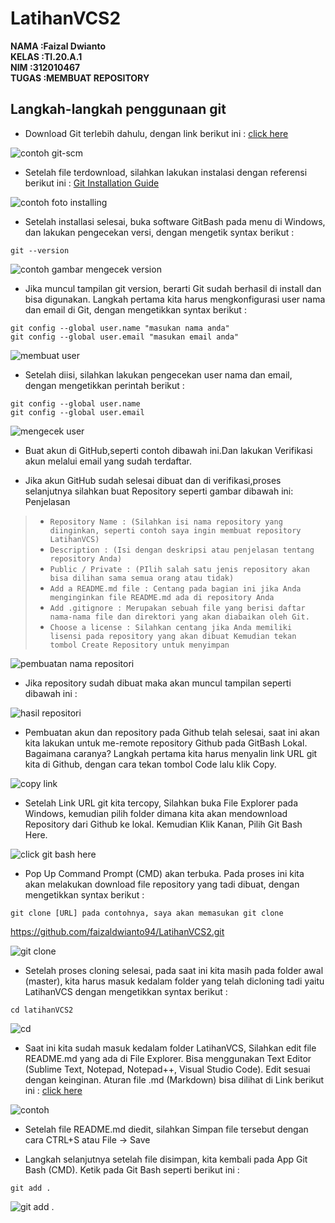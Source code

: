 # LatihanVCS2

**NAMA :Faizal Dwianto** <br>
**KELAS :TI.20.A.1** <br>
**NIM :312010467** <br>
**TUGAS :MEMBUAT REPOSITORY** <br>

## Langkah-langkah penggunaan git

* Download Git terlebih dahulu, dengan link berikut ini : [click here](https://git-scm.com)

![contoh git-scm](ss4/GitScm.png)

* Setelah file terdownload, silahkan lakukan instalasi dengan referensi berikut ini : [Git Installation Guide](https://git-scm.com/book/en/v2/Getting-Started-Installing-Git)

![contoh foto installing](ss4/installing.png)

* Setelah installasi selesai, buka software GitBash pada menu di Windows, dan lakukan pengecekan versi, dengan mengetik syntax berikut : <br>

`git --version`

![contoh gambar mengecek version](ss4/version.png)


* Jika muncul tampilan git version, berarti Git sudah berhasil di install dan bisa digunakan. Langkah pertama kita harus mengkonfigurasi user nama dan email di Git, dengan mengetikkan syntax berikut : <br>

`git config --global user.name "masukan nama anda"` <br>
`git config --global user.email "masukan email anda"` <br>

![membuat user](ss4/user.png)


* Setelah diisi, silahkan lakukan pengecekan user nama dan email, dengan mengetikkan perintah berikut : <br>

`git config --global user.name` <br>
`git config --global user.email` <br>

![mengecek user](ss4/name.png)

* Buat akun di GitHub,seperti contoh dibawah ini.Dan lakukan Verifikasi akun melalui email yang sudah terdaftar.

* Jika akun GitHub sudah selesai dibuat dan di verifikasi,proses selanjutnya silahkan buat Repository seperti gambar dibawah ini: Penjelasan

> * `Repository Name : (Silahkan isi nama repository yang diinginkan, seperti contoh saya ingin membuat repository LatihanVCS)`
> * `Description : (Isi dengan deskripsi atau penjelasan tentang repository Anda)`
> * `Public / Private : (PIlih salah satu jenis repository akan bisa dilihan sama semua orang atau tidak)`
> * `Add a README.md file : Centang pada bagian ini jika Anda menginginkan file README.md ada di repository Anda`
> * `Add .gitignore : Merupakan sebuah file yang berisi daftar nama-nama file dan direktori yang akan diabaikan oleh Git.`
> * `Choose a license : Silahkan centang jika Anda memiliki lisensi pada repository yang akan dibuat Kemudian tekan tombol Create Repository untuk menyimpan`


![pembuatan nama repositori](ss4/buat.png)


* Jika repository sudah dibuat maka akan muncul tampilan seperti dibawah ini :


![hasil repositori](ss4/repositori.png)


* Pembuatan akun dan repository pada Github telah selesai, saat ini akan kita lakukan untuk me-remote repository Github pada GitBash Lokal. Bagaimana caranya? Langkah pertama kita harus menyalin link URL git kita di Github, dengan cara tekan tombol Code lalu klik Copy.


![copy link](ss4/code.png)


* Setelah Link URL git kita tercopy, Silahkan buka File Explorer pada Windows, kemudian pilih folder dimana kita akan mendownload Repository dari Github ke lokal. Kemudian Klik Kanan, Pilih Git Bash Here.


![click git bash here](ss4/GitBash.png)


* Pop Up Command Prompt (CMD) akan terbuka. Pada proses ini kita akan melakukan download file repository yang tadi dibuat, dengan mengetikkan syntax berikut : <br>

`git clone [URL] pada contohnya, saya akan memasukan git clone` <br>

https://github.com/faizaldwianto94/LatihanVCS2.git

![git clone](ss4/clone.png)

* Setelah proses cloning selesai, pada saat ini kita masih pada folder awal (master), kita harus masuk kedalam folder yang telah dicloning tadi yaitu LatihanVCS dengan mengetikkan syntax berikut :


`cd latihanVCS2`

![cd](ss4/cd.png)


* Saat ini kita sudah masuk kedalam folder LatihanVCS, Silahkan edit file README.md yang ada di File Explorer. Bisa menggunakan Text Editor (Sublime Text, Notepad, Notepad++, Visual Studio Code). Edit sesuai dengan keinginan. Aturan file .md (Markdown) bisa dilihat di Link berikut ini : [click here](https://guides.github.com/features/mastering-markdown/)


![contoh](ss4/ss.png)

* Setelah file README.md diedit, silahkan Simpan file tersebut dengan cara CTRL+S atau File -> Save

* Langkah selanjutnya setelah file disimpan, kita kembali pada App Git Bash (CMD). Ketik pada Git Bash seperti berikut ini :


`git add .`


![git add .](ss4/)
























